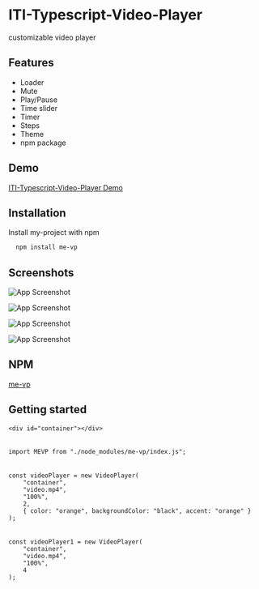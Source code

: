 # ITI-Typescript-Video-Player

customizable video player

## Features

- Loader
- Mute
- Play/Pause
- Time slider
- Timer
- Steps
- Theme
- npm package

## Demo

[ITI-Typescript-Video-Player Demo](https://iti-typescript-video-player.vercel.app/)

## Installation

Install my-project with npm

```bash
  npm install me-vp
```

## Screenshots

![App Screenshot](https://i.ibb.co/HLy5pzLR/Screenshot-2025-02-01-192958.png)

![App Screenshot](https://i.ibb.co/j9VgT25X/Screenshot-2025-02-01-193026.png)

![App Screenshot](https://i.ibb.co/vvKX1kn8/Screenshot-2025-02-01-193139.png)

![App Screenshot](https://i.ibb.co/j9SXMgPm/Screenshot-2025-02-01-193208.png)

## NPM

[me-vp](https://www.npmjs.com/package/me-vp)

## Getting started

    <div id="container"></div>

######

    import MEVP from "./node_modules/me-vp/index.js";

######

    const videoPlayer = new VideoPlayer(
        "container",
        "video.mp4",
        "100%",
        2,
        { color: "orange", backgroundColor: "black", accent: "orange" }
    );

######

    const videoPlayer1 = new VideoPlayer(
        "container",
        "video.mp4",
        "100%",
        4
    );

